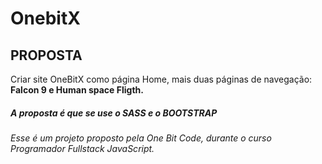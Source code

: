 # OnebitX

<h2>PROPOSTA</h2>

<p>Criar site OneBitX como página Home, mais duas páginas de navegação: <strong> Falcon 9 e Human space Fligth.</strong></p>
<h5>A proposta é que se use o SASS e o BOOTSTRAP </h5>
<h6>Esse é um projeto proposto pela One Bit Code, durante o curso Programador  Fullstack JavaScript.</h6>
